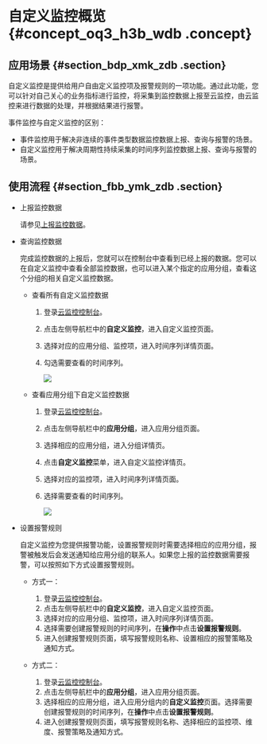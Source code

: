 # 自定义监控概览 {#concept_oq3_h3b_wdb .concept}

## 应用场景 {#section_bdp_xmk_zdb .section}

自定义监控是提供给用户自由定义监控项及报警规则的一项功能。通过此功能，您可以针对自己关心的业务指标进行监控，将采集到监控数据上报至云监控，由云监控来进行数据的处理，并根据结果进行报警。

事件监控与自定义监控的区别：

-   事件监控用于解决非连续的事件类型数据监控数据上报、查询与报警的场景。
-   自定义监控用于解决周期性持续采集的时间序列监控数据上报、查询与报警的场景。

## 使用流程 {#section_fbb_ymk_zdb .section}

-   上报监控数据

    请参见[上报监控数据](intl.zh-CN/用户指南/自定义监控/上报监控数据.md#)。


-   查询监控数据

    完成监控数据的上报后，您就可以在控制台中查看到已经上报的数据。您可以在自定义监控中查看全部监控数据，也可以进入某个指定的应用分组，查看这个分组的相关自定义监控数据。

    -   查看所有自定义监控数据
        1.  登录[云监控控制台](https://cloudmonitor.console.aliyun.com)。
        2.  点击左侧导航栏中的**自定义监控**，进入自定义监控页面。
        3.  选择对应的应用分组、监控项，进入时间序列详情页面。
        4.  勾选需要查看的时间序列。

            ![](http://static-aliyun-doc.oss-cn-hangzhou.aliyuncs.com/assets/img/6218/15441615404922_zh-CN.png)

    -   查看应用分组下自定义监控数据
        1.  登录[云监控控制台](https://cloudmonitor.console.aliyun.com)。
        2.  点击左侧导航栏中的**应用分组**，进入应用分组页面。
        3.  选择相应的应用分组，进入分组详情页。
        4.  点击**自定义监控**菜单，进入自定义监控详情页。
        5.  选择对应的监控项，进入时间序列详情页面。
        6.  选择需要查看的时间序列。

            ![](http://static-aliyun-doc.oss-cn-hangzhou.aliyuncs.com/assets/img/6218/15441615404926_zh-CN.png)

-   设置报警规则

    自定义监控为您提供报警功能，设置报警规则时需要选择相应的应用分组，报警被触发后会发送通知给应用分组的联系人。如果您上报的监控数据需要报警，可以按照如下方式设置报警规则。

    -   方式一：

        1.  登录[云监控控制台](https://cloudmonitor.console.aliyun.com)。
        2.  点击左侧导航栏中的**自定义监控**，进入自定义监控页面。
        3.  选择对应的应用分组、监控项，进入时间序列详情页面。
        4.  选择需要创建报警规则的时间序列，在**操作**中点击**设置报警规则**。
        5.  进入创建报警规则页面，填写报警规则名称、设置相应的报警策略及通知方式。
    -   方式二：

        1.  登录[云监控控制台](https://cloudmonitor.console.aliyun.com)。
        2.  点击左侧导航栏中的**应用分组**，进入应用分组页面。
        3.  选择相应的应用分组，进入应用分组内的**自定义监控**页面。选择需要创建报警规则的时间序列，在**操作**中点击**设置报警规则**。
        4.  进入创建报警规则页面，填写报警规则名称、选择相应的监控项、维度、报警策略及通知方式。

